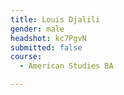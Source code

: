 ```yaml
---
title: Louis Djalili
gender: male
headshot: kc7PgvN
submitted: false
course: 
  - American Studies BA

---
```

